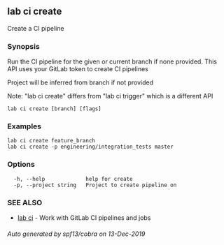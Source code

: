 ## lab ci create

Create a CI pipeline

### Synopsis

Run the CI pipeline for the given or current branch if none provided. This API uses your GitLab token to create CI pipelines

Project will be inferred from branch if not provided

Note: "lab ci create" differs from "lab ci trigger" which is a different API

```
lab ci create [branch] [flags]
```

### Examples

```
lab ci create feature_branch
lab ci create -p engineering/integration_tests master
```

### Options

```
  -h, --help             help for create
  -p, --project string   Project to create pipeline on
```

### SEE ALSO

* [lab ci](lab_ci.md)	 - Work with GitLab CI pipelines and jobs

###### Auto generated by spf13/cobra on 13-Dec-2019
